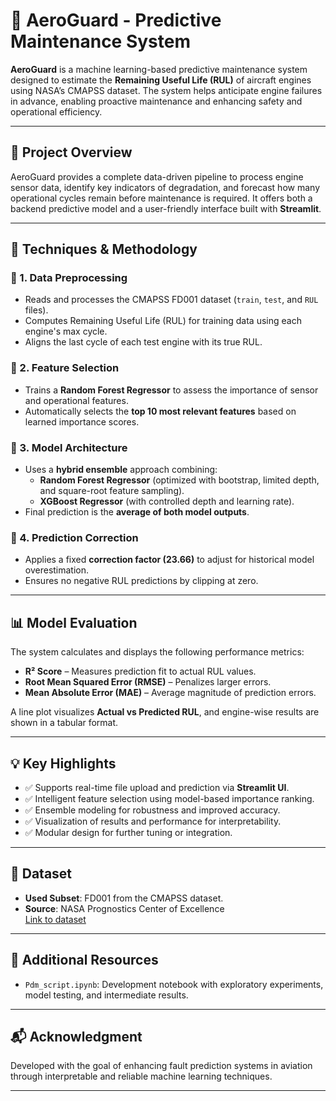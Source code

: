 # 🚀 AeroGuard - Predictive Maintenance System

**AeroGuard** is a machine learning-based predictive maintenance system designed to estimate the **Remaining Useful Life (RUL)** of aircraft engines using NASA’s CMAPSS dataset. The system helps anticipate engine failures in advance, enabling proactive maintenance and enhancing safety and operational efficiency.

---

## 📘 Project Overview

AeroGuard provides a complete data-driven pipeline to process engine sensor data, identify key indicators of degradation, and forecast how many operational cycles remain before maintenance is required. It offers both a backend predictive model and a user-friendly interface built with **Streamlit**.

---

## 🧠 Techniques & Methodology

### 🔹 1. Data Preprocessing
- Reads and processes the CMAPSS FD001 dataset (`train`, `test`, and `RUL` files).
- Computes Remaining Useful Life (RUL) for training data using each engine's max cycle.
- Aligns the last cycle of each test engine with its true RUL.

### 🔹 2. Feature Selection
- Trains a **Random Forest Regressor** to assess the importance of sensor and operational features.
- Automatically selects the **top 10 most relevant features** based on learned importance scores.

### 🔹 3. Model Architecture
- Uses a **hybrid ensemble** approach combining:
  - **Random Forest Regressor** (optimized with bootstrap, limited depth, and square-root feature sampling).
  - **XGBoost Regressor** (with controlled depth and learning rate).
- Final prediction is the **average of both model outputs**.

### 🔹 4. Prediction Correction
- Applies a fixed **correction factor (23.66)** to adjust for historical model overestimation.
- Ensures no negative RUL predictions by clipping at zero.

---

## 📊 Model Evaluation

The system calculates and displays the following performance metrics:

- **R² Score** – Measures prediction fit to actual RUL values.
- **Root Mean Squared Error (RMSE)** – Penalizes larger errors.
- **Mean Absolute Error (MAE)** – Average magnitude of prediction errors.

A line plot visualizes **Actual vs Predicted RUL**, and engine-wise results are shown in a tabular format.

---

## 💡 Key Highlights

- ✅ Supports real-time file upload and prediction via **Streamlit UI**.
- ✅ Intelligent feature selection using model-based importance ranking.
- ✅ Ensemble modeling for robustness and improved accuracy.
- ✅ Visualization of results and performance for interpretability.
- ✅ Modular design for further tuning or integration.

---

## 📂 Dataset

- **Used Subset**: FD001 from the CMAPSS dataset.
- **Source**: NASA Prognostics Center of Excellence  
  [Link to dataset](https://www.nasa.gov/content/prognostics-center-of-excellence-data-set-repository)

---

## 📓 Additional Resources

- `Pdm_script.ipynb`: Development notebook with exploratory experiments, model testing, and intermediate results.

---

## 📬 Acknowledgment

Developed with the goal of enhancing fault prediction systems in aviation through interpretable and reliable machine learning techniques.

---

